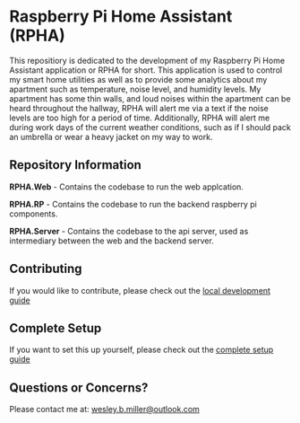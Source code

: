 # Raspberry Pi Home Assistant (RPHA)
This repositiory is dedicated to the development of my Raspberry Pi Home Assistant application or RPHA for short. This application is used to control my smart home utilities as well as to provide some analytics about my apartment such as temperature, noise level, and humidity levels. My apartment has some thin walls, and loud noises within the apartment can be heard throughout the hallway, RPHA will alert me via a text if the noise levels are too high for a period of time. Additionally, RPHA will alert me during work days of the current weather conditions, such as if I should pack an umbrella or wear a heavy jacket on my way to work.

## Repository Information
**RPHA.Web** - Contains the codebase to run the web applcation.

**RPHA.RP** - Contains the codebase to run the backend raspberry pi components.

**RPHA.Server** - Contains the codebase to the api server, used as intermediary between the web and the backend server.

## Contributing
If you would like to contribute, please check out the [local development guide]()

## Complete Setup
If you want to set this up yourself, please check out the [complete setup guide]()

## Questions or Concerns?
Please contact me at: [wesley.b.miller@outlook.com](mailto:wesley.b.miller@outlook.com)
